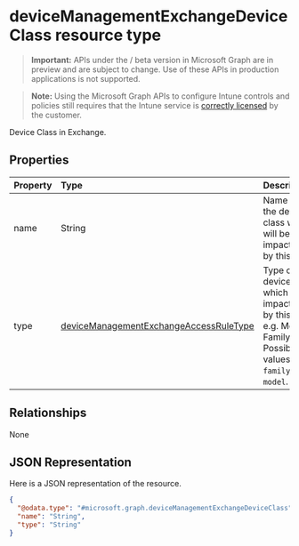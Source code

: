 ﻿# deviceManagementExchangeDeviceClass resource type

> **Important:** APIs under the / beta version in Microsoft Graph are in preview and are subject to change. Use of these APIs in production applications is not supported.

> **Note:** Using the Microsoft Graph APIs to configure Intune controls and policies still requires that the Intune service is [correctly licensed](https://go.microsoft.com/fwlink/?linkid=839381) by the customer.

Device Class in Exchange.
## Properties
|Property|Type|Description|
|:---|:---|:---|
|name|String|Name of the device class which will be impacted by this rule.|
|type|[deviceManagementExchangeAccessRuleType](../resources/intune_onboarding_devicemanagementexchangeaccessruletype.md)|Type of device which is impacted by this rule e.g. Model, Family. Possible values are: `family`, `model`.|

## Relationships
None
## JSON Representation
Here is a JSON representation of the resource.
<!-- {
  "blockType": "resource",
  "keyProperty": "id",
  "@odata.type": "microsoft.graph.deviceManagementExchangeDeviceClass"
}
-->
``` json
{
  "@odata.type": "#microsoft.graph.deviceManagementExchangeDeviceClass",
  "name": "String",
  "type": "String"
}
```



